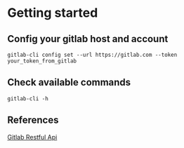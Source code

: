 # Getting started
## Config your gitlab host and account
```
gitlab-cli config set --url https://gitlab.com --token your_token_from_gitlab
```

## Check available commands
```
gitlab-cli -h
```

## References
[Gitlab Restful Api](https://docs.gitlab.com/ee/api/api_resources.html)